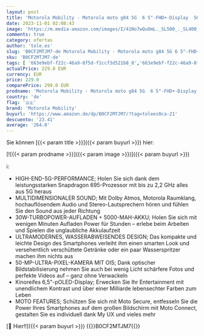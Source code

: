 ```yaml
---
layout: post
title: 'Motorola Mobility - Motorola moto g84 5G  6 5"-FHD+-Display  50-MP-Dual-Kamera  12/256 GB  5000 mAh  Android 13  Viva Magenta inkl. Schutzcover + KFZ-Adapter [Exklusiv bei Amazon]'
date: 2023-11-01 02:08:43
image: 'https://m.media-amazon.com/images/I/41No7wQuOmL._SL500_._SL400_.jpg'
comments: true
category: ofertas
author: 'tole.es'
slug: 'B0CF2MTJM7-de Motorola Mobility - Motorola moto g84 5G 6 5"-FHD+-Display...'
sku: 'B0CF2MTJM7-de'
tags: [ '663e9ebf-f22c-46a9-8f5d-f1ccf3d521b8_0','663e9ebf-f22c-46a9-8f5d-f1ccf3d521b8_1301','663e9ebf-f22c-46a9-8f5d-f1ccf3d521b8_3601','663e9ebf-f22c-46a9-8f5d-f1ccf3d521b8_5701','Arborist Merchandising Root','Elektronik & Foto','Freenetmobile Aktion','Gratis Blau M SIM-Karte','Handys & Smartphones','Handys & Zubehör','Self Service','Simlockfreie Handys','Special Features Stores','Verkaufen Sie Ihr Mobiltelefon','motorola mobility','🇩🇪', ]
actualPrice: 229.0 EUR
currency: EUR
price: 229.0
comparePrice: 299.0 EUR
prodname: 'Motorola Mobility - Motorola moto g84 5G  6 5"-FHD+-Display  50-MP-Dual-Kamera  12/256 GB  5000 mAh  Android 13  Viva Magenta inkl. Schutzcover + KFZ-Adapter [Exklusiv bei Amazon]'
country: 'de'
flag: '🇩🇪'
brand: 'Motorola Mobility'
buyurl: 'https://www.amazon.de/dp/B0CF2MTJM7/?tag=tolees0ca-21'
descuento: '23.41'
average: '264.0'
---
```


Sie können [{{< param title >}}]({{< param buyurl >}}) hier:

[![{{< param prodname >}}]({{< param image >}})]({{< param buyurl >}})

ℹ️:

- HIGH-END-5G-PERFORMANCE; Holen Sie sich dank dem leistungsstarken Snapdragon 695-Prozessor mit bis zu 2,2 GHz alles aus 5G heraus
- MULTIDIMENSIONALER SOUND; Mit Dolby Atmos, Motorola Raumklang, hochauflösendem Audio und Stereo-Lautsprechern hören und fühlen Sie den Sound aus jeder Richtung
- 30W-TURBOPOWER-AUFLADEN + 5000-MAH-AKKU; Holen Sie sich mit wenigen Minuten Aufladen Power für Stunden – erlebe beim Arbeiten und Spielen die unglaubliche Akkulaufzeit
- ULTRAMODERNES, WASSERABWEISENDES DESIGN; Das kompakte und leichte Design des Smartphones verleiht ihm einen smarten Look und versehentlich verschüttete Getränke oder ein paar Wasserspritzer machen ihm nichts aus
- 50-MP-ULTRA-PIXEL-KAMERA MIT OIS; Dank optischer Bildstabilisierung nehmen Sie auch bei wenig Licht schärfere Fotos und perfekte Videos auf – ganz ohne Verwackeln
- Kinoreifes 6,5"-pOLED-Display; Erwecken Sie Ihr Entertainment mit unendlichem Kontrast und über einer Milliarde lebensechter Farben zum Leben
- MOTO FEATURES; Schützen Sie sich mit Moto Secure, entfesseln Sie die Power Ihres Smartphones auf dem großen Bildschirm mit Moto Connect, gestalten Sie es individuell dank My UX und vieles mehr

[🛒 Hier!!]({{< param buyurl >}})
{{<world>}}B0CF2MTJM7{{</world>}}
